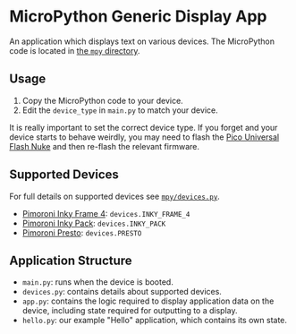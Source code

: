 # MicroPython Generic Display App
An application which displays text on various devices.
The MicroPython code is located in [the `mpy` directory](/mpy).

## Usage
1. Copy the MicroPython code to your device.
1. Edit the `device_type` in `main.py` to match your device.

It is really important to set the correct device type.
If you forget and your device starts to behave weirdly, you may need to flash the [Pico Universal Flash Nuke](https://github.com/Gadgetoid/pico-universal-flash-nuke) and then re-flash the relevant firmware.

## Supported Devices
For full details on supported devices see [`mpy/devices.py`](/mpy/devices.py).
- [Pimoroni Inky Frame 4](https://shop.pimoroni.com/products/inky-frame-4): `devices.INKY_FRAME_4`
- [Pimoroni Inky Pack](https://shop.pimoroni.com/products/pico-inky-pack): `devices.INKY_PACK`
- [Pimoroni Presto](https://shop.pimoroni.com/products/presto): `devices.PRESTO`

## Application Structure
- `main.py`: runs when the device is booted.
- `devices.py`: contains details about supported devices.
- `app.py`: contains the logic required to display application data on the device, including state required for outputting to a display.
- `hello.py`: our example "Hello" application, which contains its own state.
